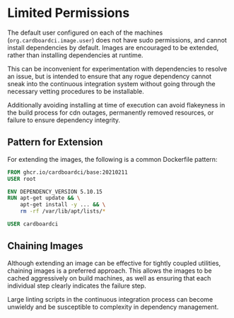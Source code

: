 # Limited Permissions

The default user configured on each of the machines (`org.cardboardci.image.user`) does not have sudo permissions, and cannot install dependencies by default. Images are encouraged to be extended, rather than installing dependencies at runtime.

This can be inconvenient for experimentation with dependencies to resolve an issue, but is intended to ensure that any rogue dependency cannot sneak into the continuous integration system without going through the necessary vetting procedures to be installable.

Additionally avoiding installing at time of execution can avoid flakeyness in the build process for cdn outages, permanently removed resources, or failure to ensure dependency integrity.

## Pattern for Extension

For extending the images, the following is a common Dockerfile pattern:

```dockerfile
FROM ghcr.io/cardboardci/base:20210211
USER root

ENV DEPENDENCY_VERSION 5.10.15
RUN apt-get update && \
    apt-get install -y ... && \
    rm -rf /var/lib/apt/lists/*

USER cardboardci
```

## Chaining Images

Although extending an image can be effective for tightly coupled utilities, chaining images is a preferred approach. This allows the images to be cached aggressively on build machines, as well as ensuring that each individual step clearly indicates the failure step.

Large linting scripts in the continuous integration process can become unwieldy and be susceptible to complexity in dependency management.
